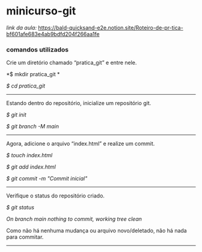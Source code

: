 # minicurso-git
*link da aula:*
https://bald-quicksand-e2e.notion.site/Roteiro-de-pr-tica-bf601afe683e4ab9bdfd204f266aa1fe


### comandos utilizados 

Crie um diretório chamado “pratica_git” e entre nele.

*$ mkdir pratica_git *

*$ cd pratica_git*

--------------------------------------------------------------------------------------------------
Estando dentro do repositório, inicialize um repositório git.

*$ git init*

*$ git branch -M main*

--------------------------------------------------------------------------------------------------
Agora, adicione o arquivo “index.html” e realize um commit.

*$ touch index.html*

*$ git add index.html*

*$ git commit -m "Commit inicial"*

--------------------------------------------------------------------------------------------------
Verifique o status do repositório criado.

*$ git status*

*On branch main
nothing to commit, working tree clean*

Como não há nenhuma mudança ou arquivo novo/deletado, não há nada para commitar.

--------------------------------------------------------------------------------------------------
